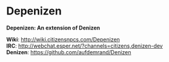 Depenizen
=========

**Depenizen: An extension of Denizen**

**Wiki**: http://wiki.citizensnpcs.com/Depenizen  
**IRC**: http://webchat.esper.net/?channels=citizens,denizen-dev  
**Denizen**: https://github.com/aufdemrand/Denizen  
